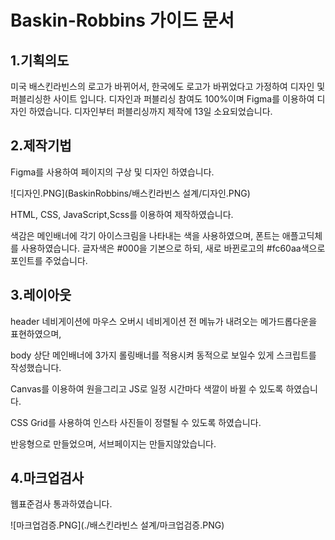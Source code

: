 # Baskin-Robbins 가이드 문서

## 1.기획의도

미국 배스킨라빈스의 로고가 바뀌어서, 한국에도 로고가 바뀌었다고 가정하여 디자인 및 퍼블리싱한 사이트 입니다. 디자인과 퍼블리싱 참여도 100%이며 Figma를 이용하여 디자인 하였습니다. 디자인부터 퍼블리싱까지 제작에 13일 소요되었습니다.

## 2.제작기법

Figma를 사용하여 페이지의 구상 및 디자인 하였습니다.



![디자인.PNG](BaskinRobbins/배스킨라빈스 설계/디자인.PNG)


HTML, CSS, JavaScript,Scss를 이용하여 제작하였습니다.

색감은 메인배너에 각기 아이스크림을 나타내는 색을 사용하였으며, 폰트는 애플고딕체를 사용하였습니다. 글자색은 #000을 기본으로 하되, 새로 바뀐로고의 #fc60aa색으로 포인트를 주었습니다.

## 3.레이아웃

header 네비게이션에 마우스 오버시 네비게이션 전 메뉴가 내려오는 메가드롭다운을 표현하였으며,

body 상단 메인배너에 3가지 롤링배너를 적용시켜 동적으로 보일수 있게 스크립트를 작성했습니다.

Canvas를 이용하여 원을그리고 JS로 일정 시간마다 색깔이 바뀔 수 있도록 하였습니다.

CSS Grid를 사용하여 인스타 사진들이 정렬될 수 있도록 하였습니다.

반응형으로 만들었으며, 서브페이지는 만들지않았습니다.

## 4.마크업검사

웹표준검사 통과하였습니다.



![마크업검증.PNG](./배스킨라빈스 설계/마크업검증.PNG)

